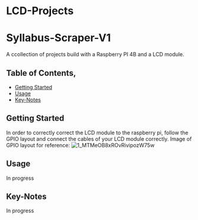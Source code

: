 # LCD-Projects
# Syllabus-Scraper-V1

A ccollection of projects build with a Raspberry PI 4B and a LCD module.

## Table of Contents,


- [Getting Started](#getting-started)
- [Usage](#usage)
- [Key-Notes](#key-notes)
## Getting Started
In order to correctly correct the LCD module to the raspberry pi, follow the GPIO layout and connect the cables of your LCD module correctly.
Image of GPIO layout for reference:
![1_MTMeOB8xROvRivipozW75w](https://github.com/cruzjuan298/LCD-Projects/assets/105023616/292c175e-fa8b-4431-8f83-0bac3fde4e8a)

## Usage
In progress

## Key-Notes
In progress
